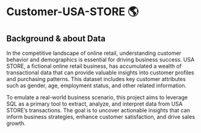 # Customer-USA-STORE 🌎

## Background & about Data

In the competitive landscape of online retail, understanding customer behavior and demographics is essential for driving business success. USA STORE, a fictional online retail business, has accumulated a wealth of transactional data that can provide valuable insights into customer profiles and purchasing patterns. This dataset includes key customer attributes such as gender, age, employment status, and other related information.

To emulate a real-world business scenario, this project aims to leverage SQL as a primary tool to extract, analyze, and interpret data from USA STORE’s transactions. The goal is to uncover actionable insights that can inform business strategies, enhance customer satisfaction, and drive sales growth.
